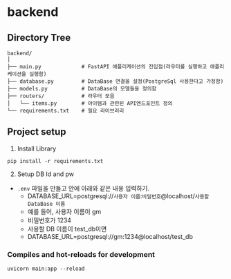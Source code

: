 # backend

## Directory Tree
```
backend/
│
├── main.py             # FastAPI 애플리케이션의 진입점(라우터를 실행하고 애플리케이션을 실행함)
├── database.py         # DataBase 연결을 설정(PostgreSql 사용한다고 가정함)
├── models.py           # DataBase의 모델들을 정의함
├── routers/            # 라우터 모음
│   └── items.py        # 아이템과 관련된 API엔드포인트 정의
└── requirements.txt    # 필요 라이브러리
```

## Project setup
1. Install Library
```
pip install -r requirements.txt
```
2. Setup DB Id and pw
- `.env` 파일을 만들고 안에 아래와 같은 내용 입력하기.
    - DATABASE_URL=postgresql://`사용자 이름`:`비밀번호`@localhost/`사용할 DataBase 이름`
    - 예를 들어, 사용자 이름이 gm
    - 비밀번호가 1234
    - 사용할 DB 이름이 test_db이면
    - DATABASE_URL=postgresql://gm:1234@localhost/test_db
### Compiles and hot-reloads for development
```
uvicorn main:app --reload
```